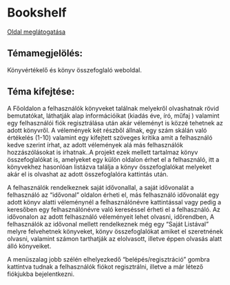 # Bookshelf
[Oldal meglátogatása](https://bookshelf-frontend-navy.vercel.app/home)

## Témamegjelölés:
Könyvértékelő és könyv összefoglaló weboldal.

## Téma kifejtése:
A Főoldalon a  felhasználók könyveket találnak  melyekről olvashatnak rövid bemutatókat, láthatják alap információikat (kiadás éve, író, műfaj ) valamint egy felhasználói fiók regisztrálása után akár véleményt is közzé  tehetnek az adott  könyvről. A  vélemények két  részből állnak, egy szám skálán való értékelés (1-10) valamint egy kifejtett szöveges kritika amit a felhasználó kedve szerint írhat,  az adott vélemények alá más felhasználók hozzászólásokat is írhatnak..A projekt ezek mellett  tartalmaz könyv összefoglalókat is, amelyeket egy külön oldalon érhet el a felhasználó, itt a könyvekhez hasonlóan listázva találja a könyv összefoglalókat melyeket akár el is olvashat az adott összefoglalóra kattintás után.

A felhasználók rendelkeznek saját idővonallal,  a saját  idővonalát a felhasználó az “idővonal” oldalon érheti el, más felhasználó idővonalát egy adott könyv alatti véleménynél a felhasználónévre kattintással vagy pedig a keresőben egy felhasználónévre való  kereséssel érheti  el a  felhasználó. Az  idővonalon az adott felhasználó véleményeit lehet olvasni, időrendben, A felhasználók az  idővonal mellett rendelkeznek még egy “Saját Listával” melyre felvehetnek könyveket, könyv összefoglalókat amiket el szeretnének olvasni, valamint számon tarthatják az elolvasott, illetve éppen  olvasás alatt álló könyveiket.

A menüszalag jobb szélén elhelyezkedő “belépés/regisztráció” gombra kattintva tudnak a felhasználók fiókot regisztrálni, illetve a már létező fiókjukba bejelentkezni.